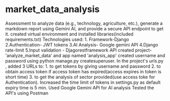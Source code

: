 # market_data_analysis
Assessment to analyze data (e.g., technology, agriculture, etc.), generate a markdown report using Gemini AI, and provide a secure API endpoint to get it.
created virtual environment and installed libraries(included requirements.txt)
Technologies used:
    1. Framework-Django
    2.Authentication- JWT tokens
    3.AI Analysis- Google gemini API
    4.Django rate-limit
    5.Input validation - Djagorestframework API
created project- 'analyze_market_data' and app named 'analysis_app'
created username and password using python manage.py createsuperuser.
In the project's urls.py , added 3 URLs to:
    1. to get tokens by giving username and password
    2. to obtain access token if access token has expired(access expires in token is short time)
    3. to get the analysis of sector provided(use access toke for Authentication).
Increased the time limit of tokens in settings.py as default expiry time  is 5 min.
Used Google Gemini API for AI analysis
Tested the API's using Postman

